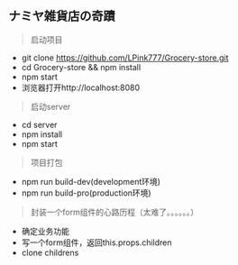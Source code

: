 ## ナミヤ雑貨店の奇蹟

> 启动项目
* git clone https://github.com/LPink777/Grocery-store.git
* cd Grocery-store && npm install
* npm start
* 浏览器打开http://localhost:8080

> 启动server
* cd server
* npm install
* npm start

> 项目打包
* npm run build-dev(development环境)
* npm run build-pro(production环境)

> 封装一个form组件的心路历程（太难了。。。。。。）
* 确定业务功能
* 写一个form组件，返回this.props.children
* clone childrens